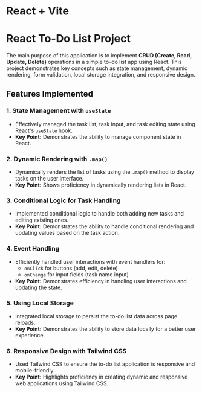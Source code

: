 # React + Vite

# React To-Do List Project

The main purpose of this application is to implement **CRUD (Create, Read, Update, Delete)** operations in a simple to-do list app using React. This project demonstrates key concepts such as state management, dynamic rendering, form validation, local storage integration, and responsive design.

## Features Implemented

### 1. **State Management with `useState`**
- Effectively managed the task list, task input, and task editing state using React's `useState` hook.
- **Key Point:** Demonstrates the ability to manage component state in React.

### 2. **Dynamic Rendering with `.map()`**
- Dynamically renders the list of tasks using the `.map()` method to display tasks on the user interface.
- **Key Point:** Shows proficiency in dynamically rendering lists in React.

### 3. **Conditional Logic for Task Handling**
- Implemented conditional logic to handle both adding new tasks and editing existing ones.
- **Key Point:** Demonstrates the ability to handle conditional rendering and updating values based on the task action.

### 4. **Event Handling**
- Efficiently handled user interactions with event handlers for:
  - `onClick` for buttons (add, edit, delete)
  - `onChange` for input fields (task name input)
- **Key Point:** Demonstrates efficiency in handling user interactions and updating the state.

### 5. **Using Local Storage**
- Integrated local storage to persist the to-do list data across page reloads.
- **Key Point:** Demonstrates the ability to store data locally for a better user experience.

### 6. **Responsive Design with Tailwind CSS**
- Used Tailwind CSS to ensure the to-do list application is responsive and mobile-friendly.
- **Key Point:** Highlights proficiency in creating dynamic and responsive web applications using Tailwind CSS.
